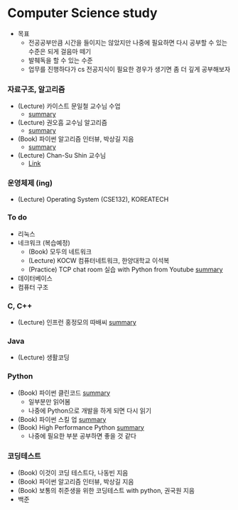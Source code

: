 # Computer Science study
- 목표
  - 전공공부만큼 시간을 들이지는 않았지만 나중에 필요하면 다시 공부할 수 있는 수준은 되게 걸음마 떼기
  - 발췌독을 할 수 있는 수준
  - 업무를 진행하다가 cs 전공지식이 필요한 경우가 생기면 좀 더 깊게 공부해보자

### 자료구조, 알고리즘
- (Lecture) 카이스트 문일철 교수님 수업
  - [summary](./[Data%20Structure]%20KAIST%20Mooc)
- (Lecture) 권오흠 교수님 알고리즘
  - [summary](https://minsoo9506.github.io/categories/%EC%95%8C%EA%B3%A0%EB%A6%AC%EC%A6%98/)
- (Book) 파이썬 알고리즘 인터뷰, 박상길 지음
  - [summary](https://minsoo9506.github.io/categories/%EC%9E%90%EB%A3%8C%EA%B5%AC%EC%A1%B0/)
- (Lecture) Chan-Su Shin 교수님
  - [Link](https://www.youtube.com/c/ChanSuShin/playlists)

### 운영체제 (ing)
- (Lecture) Operating System (CSE132), KOREATECH

### To do
- 리눅스
- 네크워크 (복습예정)
  - (Book) 모두의 네트워크
  - (Lecture) KOCW 컴퓨터네트워크, 한양대학교 이석복
  - (Practice) TCP chat room 실습 with Python from Youtube [summary](./[Python]%20python%20skill%20up)
- 데이터베이스
- 컴퓨터 구조

### C, C++
- (Lecture) 인프런 홍정모의 따배씨 [summary](https://github.com/minsoo9506/c-and-cpp)

### Java
- (Lecture) 생활코딩

### Python
- (Book) 파이썬 클린코드 [summary](./[Python]%20clean%20code)
  - 일부분만 읽어봄
  - 나중에 Python으로 개발을 하게 되면 다시 읽기 
- (Book) 파이썬 스킬 업 [summary](./[Python]%20python%20skill%20up)
- (Book) High Performance Python [summary](./[Python]%20High%20Performance%20Python)
  - 나중에 필요한 부분 공부하면 좋을 것 같다

### 코딩테스트
- (Book) 이것이 코딩 테스트다, 나동빈 지음 
- (Book) 파이썬 알고리즘 인터뷰, 박상길 지음
- (Book) 보통의 취준생을 위한 코딩테스트 with python, 권국원 지음
- 백준